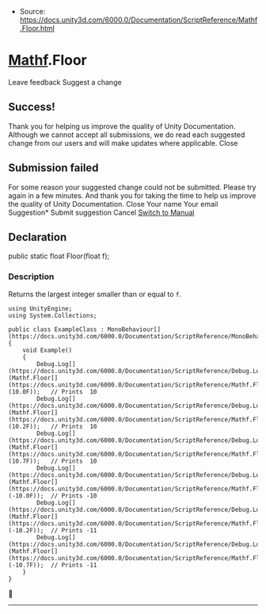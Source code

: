 * Source: https://docs.unity3d.com/6000.0/Documentation/ScriptReference/Mathf.Floor.html

#  [Mathf](https://docs.unity3d.com/6000.0/Documentation/ScriptReference/Mathf.html).Floor
Leave feedback
Suggest a change
## Success!
Thank you for helping us improve the quality of Unity Documentation. Although we cannot accept all submissions, we do read each suggested change from our users and will make updates where applicable.
Close
## Submission failed
For some reason your suggested change could not be submitted. Please <a>try again</a> in a few minutes. And thank you for taking the time to help us improve the quality of Unity Documentation.
Close
Your name Your email Suggestion* Submit suggestion
Cancel
[Switch to Manual](https://docs.unity3d.com/6000.0/Documentation/Manual/class-Mathf.html "Go to Mathf Component in the Manual")
## Declaration
public static float Floor(float f); 
### Description
Returns the largest integer smaller than or equal to `f`.
```
using UnityEngine;
using System.Collections;  
  
public class ExampleClass : MonoBehaviour[](https://docs.unity3d.com/6000.0/Documentation/ScriptReference/MonoBehaviour.html)
{
    void Example()
    {
        Debug.Log[](https://docs.unity3d.com/6000.0/Documentation/ScriptReference/Debug.Log.html)(Mathf.Floor[](https://docs.unity3d.com/6000.0/Documentation/ScriptReference/Mathf.Floor.html)(10.0F));   // Prints  10
        Debug.Log[](https://docs.unity3d.com/6000.0/Documentation/ScriptReference/Debug.Log.html)(Mathf.Floor[](https://docs.unity3d.com/6000.0/Documentation/ScriptReference/Mathf.Floor.html)(10.2F));   // Prints  10
        Debug.Log[](https://docs.unity3d.com/6000.0/Documentation/ScriptReference/Debug.Log.html)(Mathf.Floor[](https://docs.unity3d.com/6000.0/Documentation/ScriptReference/Mathf.Floor.html)(10.7F));   // Prints  10
        Debug.Log[](https://docs.unity3d.com/6000.0/Documentation/ScriptReference/Debug.Log.html)(Mathf.Floor[](https://docs.unity3d.com/6000.0/Documentation/ScriptReference/Mathf.Floor.html)(-10.0F));  // Prints -10
        Debug.Log[](https://docs.unity3d.com/6000.0/Documentation/ScriptReference/Debug.Log.html)(Mathf.Floor[](https://docs.unity3d.com/6000.0/Documentation/ScriptReference/Mathf.Floor.html)(-10.2F));  // Prints -11
        Debug.Log[](https://docs.unity3d.com/6000.0/Documentation/ScriptReference/Debug.Log.html)(Mathf.Floor[](https://docs.unity3d.com/6000.0/Documentation/ScriptReference/Mathf.Floor.html)(-10.7F));  // Prints -11
    }
}

```

* * *
